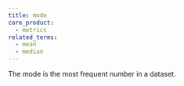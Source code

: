 ```yaml
---
title: mode
core_product:
  - metrics
related_terms:
  - mean
  - median
---
```

The mode is the most frequent number in a dataset.